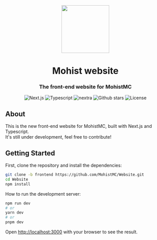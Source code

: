 <div align="center">
  <img height="150px"
    src="https://avatars.githubusercontent.com/u/54493246"
   alt=""/>     
  <h1 align="center">Mohist website</h1>

### The front-end website for MohistMC

![Next.js](https://img.shields.io/badge/next.js-000000?style=for-the-badge&logo=nextdotjs&logoColor=white)
![Typescript](https://img.shields.io/badge/typescript-007ACC?style=for-the-badge&logo=typescript&logoColor=white)
![nextra](https://img.shields.io/badge/nextra-FF6A6A?style=for-the-badge&logo=nextra&logoColor=white)
![Github stars](https://img.shields.io/github/stars/MohistMC/Website?style=for-the-badge)
![License](https://img.shields.io/github/license/MohistMC/Website?style=for-the-badge)

</div>

## About

This is the new front-end website for MohistMC, built with Next.js and Typescript.  
It's still under development, feel free to contribute!

## Getting Started

First, clone the repository and install the dependencies:

```bash
git clone -b frontend https://github.com/MohistMC/Website.git
cd Website
npm install
```

How to run the development server:

```bash
npm run dev
# or
yarn dev
# or
pnpm dev
```

Open [http://localhost:3000](http://localhost:3000) with your browser to see the result.
